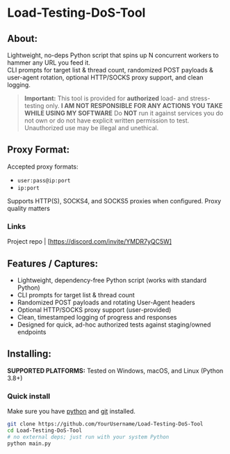 # Load-Testing-DoS-Tool

## About:
Lightweight, no-deps Python script that spins up N concurrent workers to hammer any URL you feed it.  
CLI prompts for target list & thread count, randomized POST payloads & user-agent rotation, optional HTTP/SOCKS proxy support, and clean logging.

> **Important:** This tool is provided for **authorized** load- and stress-testing only. **I AM NOT RESPONSIBLE FOR ANY ACTIONS YOU TAKE WHILE USING MY SOFTWARE** Do **NOT** run it against services you do not own or do not have explicit written permission to test. Unauthorized use may be illegal and unethical.

## Proxy Format:
Accepted proxy formats:
- `user:pass@ip:port`
- `ip:port`

Supports HTTP(S), SOCKS4, and SOCKS5 proxies when configured. Proxy quality matters 

### Links
Project repo | [https://discord.com/invite/YMDR7yQC5W] 

## Features / Captures:
- Lightweight, dependency-free Python script (works with standard Python)
- CLI prompts for target list & thread count
- Randomized POST payloads and rotating User-Agent headers
- Optional HTTP/SOCKS proxy support (user-provided)
- Clean, timestamped logging of progress and responses
- Designed for quick, ad-hoc authorized tests against staging/owned endpoints

## Installing:
**SUPPORTED PLATFORMS:** Tested on Windows, macOS, and Linux (Python 3.8+)

### Quick install
Make sure you have [python](https://www.python.org/downloads/) and [git](https://git-scm.com/download/) installed.

```bash
git clone https://github.com/YourUsername/Load-Testing-DoS-Tool
cd Load-Testing-DoS-Tool
# no external deps; just run with your system Python
python main.py
